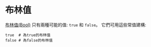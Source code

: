 # 布林值

[布林值(Bool)](http://crystal-lang.org/api/Bool.html) 只有兩種可能的值: `true` 和 `false`。 它們可用這些常值建構:


```crystal
true  # 為true的布林值
false # 為false的布林值
```
